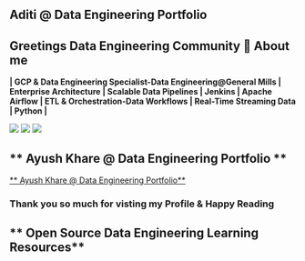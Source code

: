 ## Aditi @ Data Engineering Portfolio ##

## Greetings Data Engineering Community 👋 About me 

**| GCP & Data Engineering Specialist-Data Engineering@General Mills | Enterprise Architecture | Scalable Data Pipelines | Jenkins | Apache Airflow | ETL & Orchestration-Data Workflows | Real-Time Streaming Data | Python |**

[<img src="https://img.shields.io/badge/LinkedIn-0077B5?style=for-the-badge&logo=linkedin&logoColor=white">](<https://www.linkedin.com/in/ayushraikhare/>)
[<img src="https://img.shields.io/badge/Twitter-1DA1F2?style=for-the-badge&logo=twitter&logoColor=white">](<https://twitter.com/AditiKh32506701/>)
[<img src="https://img.shields.io/badge/Gmail-D14836?style=for-the-badge&logo=gmail&logoColor=white">](<ayushraikhare@gmail.com>)

## ** Ayush Khare @ Data Engineering Portfolio ** ##

<a href="https://github.com/AyushRaiKhare/Ayush_Khare_Data_Engineering_Portfolio" class="button icon search"> ** Ayush Khare @ Data Engineering Portfolio** </a> 

### Thank you so much for visting my Profile & Happy Reading ###

## ** Open Source Data Engineering Learning Resources** ##



